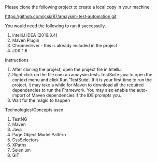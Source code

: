 Please clone the following project to create a local copy in your machine

https://github.com/jcsia87/amaysim-test-automation.git

You would need the following to run it successully.
1. IntelliJ IDEA (2016.3.4)
2. Maven Plugin
3. Chromedriver - this is already included in the project
4. JDK 1.8

Instructions
1. After cloning the project, open the project file in IntelliJ
2. Right click on the file com.au.amaysim.tests.TestSuite.java to open the context menu and click Run 'TestSuite'.
If it is your first time to run the project, it may take a while for Maven to download all the required dependencies to run the Framework.
You may also enable the auto-import of Maven dependencies if the IDE prompts you.
3. Wait for the magic to happen

Technologies/Concepts used
1. TestNG
2. Maven
3. Java
4. Page Object Model Pattern
5. CssSelectors
6. XPaths
7. Selenium
8. GIT
